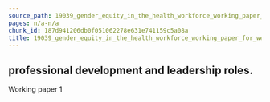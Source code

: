 ```yaml
---
source_path: 19039_gender_equity_in_the_health_workforce_working_paper_for_web_pdf.md
pages: n/a-n/a
chunk_id: 187d941206db0f051062278e631e741159c5a08a
title: 19039_gender_equity_in_the_health_workforce_working_paper_for_web_pdf
---
```

## professional development and leadership roles.

Working paper 1
